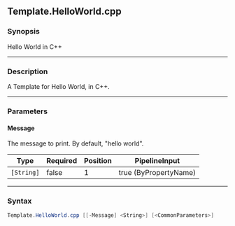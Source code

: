 Template.HelloWorld.cpp
-----------------------

### Synopsis
Hello World in C++

---

### Description

A Template for Hello World, in C++.

---

### Parameters
#### **Message**
The message to print.  By default, "hello world".

|Type      |Required|Position|PipelineInput        |
|----------|--------|--------|---------------------|
|`[String]`|false   |1       |true (ByPropertyName)|

---

### Syntax
```PowerShell
Template.HelloWorld.cpp [[-Message] <String>] [<CommonParameters>]
```
